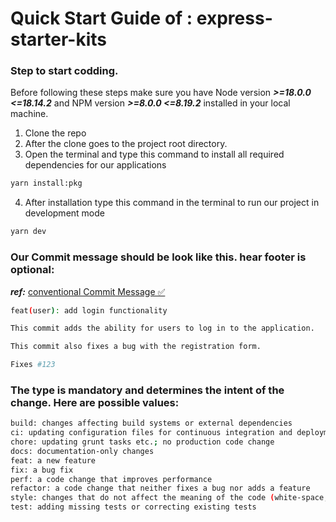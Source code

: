 # Quick Start Guide of : express-starter-kits

### Step to start codding.

Before following these steps make sure you have Node version **_>=18.0.0 <=18.14.2_** and NPM version **_>=8.0.0 <=8.19.2_** installed in your local machine.

1. Clone the repo
2. After the clone goes to the project root directory.
3. Open the terminal and type this command to install all required dependencies for our applications

```sh
yarn install:pkg
```

4. After installation type this command in the terminal to run our project in development mode

```sh
yarn dev
```

### Our Commit message should be look like this. hear footer is optional:

**_ref:_** [conventional Commit Message ✅](https://www.conventionalcommits.org/en/v1.0.0/)

```sh
feat(user): add login functionality

This commit adds the ability for users to log in to the application.

This commit also fixes a bug with the registration form.

Fixes #123
```

### The type is mandatory and determines the intent of the change. Here are possible values:

```sh
build: changes affecting build systems or external dependencies
ci: updating configuration files for continuous integration and deployment services
chore: updating grunt tasks etc.; no production code change
docs: documentation-only changes
feat: a new feature
fix: a bug fix
perf: a code change that improves performance
refactor: a code change that neither fixes a bug nor adds a feature
style: changes that do not affect the meaning of the code (white-space, formatting, missing semicolons, etc.)
test: adding missing tests or correcting existing tests

```
